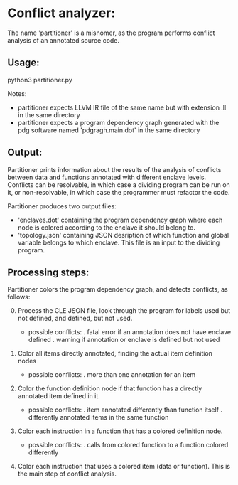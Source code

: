 Conflict analyzer:
==================

The name 'partitioner' is a misnomer, as the program performs conflict analysis of an annotated source code.

Usage:
------

python3 partitioner.py <C source file>

Notes:
- partitioner expects LLVM IR file of the same name but with extension .ll in the same directory
- partitioner expects a program dependency graph generated with the pdg software named 'pdgragh.main.dot' in the same directory


Output:
-------

Partitioner prints information about the results of the analysis of conflicts between data and functions annotated with different enclave levels. Conflicts can be resolvable, in which case a dividing program can be run on it, or non-resolvable, in which case the programmer must refactor the code.

Partitioner produces two output files:
- 'enclaves.dot' containing the program dependency graph where each node is colored according to the enclave it should belong to.
- 'topology.json' containing JSON desription of which function and global variable belongs to which enclave. This file is an input to the dividing program.

Processing steps:
-----------------

Partitioner colors the program dependency graph, and detects conflicts, as follows:

0. Process the CLE JSON file, look through the program for labels used but not defined, and defined, but not used.
   - possible conflicts:
     . fatal error if an annotation does not have enclave defined
     . warning if annotation or enclave is defined but not used

1. Color all items directly annotated, finding the actual item definition nodes
   - possible conflicts: 
     . more than one annotation for an item

2. Color the function definition node if that function has a directly annotated item defined in it.
   - possible conflicts:
     . item annotated differently than function itself
     . differently annotated items in the same function

3. Color each instruction in a function that has a colored definition node.
   - possible conflicts:
     . calls from colored function to a function colored differently

4. Color each instruction that uses a colored item (data or function). This is the main step of conflict analysis.

